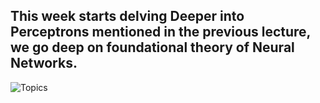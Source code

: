 ## This week starts delving Deeper into Perceptrons mentioned in the previous lecture, we go deep on foundational theory of Neural Networks. 

![Topics](image-1.png)

